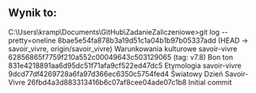 ## Wynik to:

C:\Users\kramp\Documents\GitHub\ZadanieZaliczeniowe>git log --pretty=oneline
8bae5e54fa878b3a19d51c1a04b1b97b05337add (HEAD -> savoir_vivre, origin/savoir_vivre) Warunkowania kulturowe savoir-vivre
62856865f7759f210a552c00049643c503129065 (tag: v7.8) Bon ton
831e4218891aa6d95dc51f71afa9cf522ed47dc5 Etymologia savoir-vivre
9dcd77df4269728a6fa97d366ec6350c5754fed4 Światowy Dzień Savoir-Vivre
26fbd4a3d883313416b6c07af8cee04ade07c1b8 Initial commit
